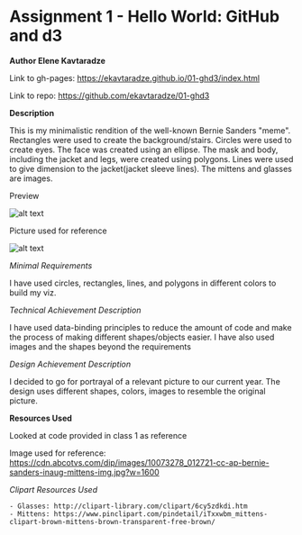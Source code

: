 Assignment 1 - Hello World: GitHub and d3  
===

**Author Elene Kavtaradze**

Link to gh-pages: https://ekavtaradze.github.io/01-ghd3/index.html

Link to repo: https://github.com/ekavtaradze/01-ghd3


**Description**

  This is my minimalistic rendition of the well-known Bernie Sanders "meme".
  Rectangles were used to create the background/stairs. Circles were used to
  create eyes. The face was created using an ellipse. The mask and body,
  including the jacket and legs, were created using polygons. Lines were used
  to give dimension to the jacket(jacket sleeve lines).
  The mittens and glasses are images.

 Preview

  ![alt text](https://github.com/ekavtaradze/01-ghd3/blob/main/images/bernie.JPG?raw=true)

Picture used for reference

  ![alt text](https://cdn.abcotvs.com/dip/images/10073278_012721-cc-ap-bernie-sanders-inaug-mittens-img.jpg?w=1600)

*Minimal Requirements*

  I have used circles, rectangles, lines, and polygons in different colors to build my viz.


*Technical Achievement Description*

  I have used data-binding principles to reduce the amount of code and make the process of making different shapes/objects easier. I have also used images
  and the shapes beyond the requirements

*Design Achievement Description*

  I decided to go for portrayal of a relevant picture to our current year. The design uses different shapes, colors, images to resemble the original picture.

**Resources Used**

  Looked at code provided in class 1 as reference

  Image used for reference: https://cdn.abcotvs.com/dip/images/10073278_012721-cc-ap-bernie-sanders-inaug-mittens-img.jpg?w=1600

 *Clipart Resources Used*

    - Glasses: http://clipart-library.com/clipart/6cy5zdkdi.htm
    - Mittens: https://www.pinclipart.com/pindetail/iTxxwbm_mittens-clipart-brown-mittens-brown-transparent-free-brown/
